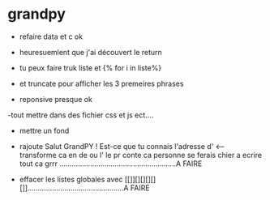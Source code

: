 # grandpy

- refaire data et c ok

- heuresuemlent que j'ai découvert le return 

- tu peux faire truk liste et {% for i in liste%}

- et truncate pour afficher les 3 premeires phrases

- reponsive presque ok

-tout mettre dans  des fichier css et js ect....

- mettre un fond


- rajoute Salut GrandPY ! Est-ce que tu connais l'adresse d' <-- transforme ca en de ou l' le pr conte ca personne se ferais chier a ecrire tout ca grrr .........................................................A FAIRE

- effacer les listes globales avec [[]][][][][][]]...............................................A FAIRE


